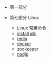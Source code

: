 


* 第一部分



* 第七部分 Linux
	- [Linux 常用命令](chapter_linux/command.md)
	- [install jdk](chapter_linux/jdk.md)
	- [redis](chapter_linux/redis.md)
	- [docker](chapter_linux/docker.md)
	- [zookeeper](chapter_linux/zookeeper.md)
	- [nodjs](chapter_linux/nodejs.md)

